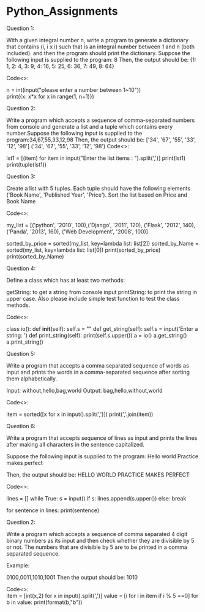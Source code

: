 # Python_Assignments

Question 1:

With a given integral number n, write a program to generate a dictionary that contains (i, i x i) such that is an integral number between 1 and n (both included). and then the program should print the dictionary.
Suppose the following input is supplied to the program: 8
Then, the output should be:       {1: 1, 2: 4, 3: 9, 4: 16, 5: 25, 6: 36, 7: 49, 8: 64}

Code<>:

n = int(input("please enter a number between 1~10"))   
print({x: x*x for x in range(1, n+1)})


Question 2:

Write a program which accepts a sequence of comma-separated numbers from console and generate a list and a tuple which contains every number.Suppose the following input is supplied to the program:34,67,55,33,12,98
Then, the output should be:
                            ['34', '67', '55', '33', '12', '98']
                            ('34', '67', '55', '33', '12', '98')
Code<>:

lst1 = [(item) for item in input("Enter the list items : ").split(',')]
print(lst1)
print(tuple(lst1))
  

Question 3:

Create a list with 5 tuples. 
Each tuple should have the following elements ('Book Name', 'Published Year', 'Price'). 
Sort the list based on Price and Book Name

Code<>:    

my_list = [('python', '2010', 100),('Django', '2011', 120), ('Flask', '2012', 140),('Panda', '2013', 160), ('Web Development', '2008', 100)]
 
sorted_by_price = sorted(my_list, key=lambda list: list[2])
sorted_by_Name = sorted(my_list, key=lambda list: list[0])
print(sorted_by_price)
print(sorted_by_Name)

Question 4:

Define a class which has at least two methods:

getString: to get a string from console input
printString: to print the string in upper case.
Also please include simple test function to test the class methods.

Code<>:

class io():
    def __init__(self):
        self.s = ""
    def get_string(self):
        self.s = input('Enter a string:  ')
    def print_string(self):
        print(self.s.upper())
a = io()
a.get_string()
a.print_string()


Question 5:

Write a program that accepts a comma separated sequence of words as input and prints the words in a comma-separated sequence after sorting them alphabetically.

Input:  without,hello,bag,world
Output: bag,hello,without,world

Code<>:

item = sorted([x for x in input().split(',')])
print(','.join(item))

Question 6:

Write a program that accepts sequence of lines as input and prints the lines after making all characters in the sentence capitalized.

Suppose the following input is supplied to the program:
Hello world
Practice makes perfect

Then, the output should be:
HELLO WORLD
PRACTICE MAKES PERFECT

Code<>:

lines = []
while True:
    s = input()
    if s:
        lines.append(s.upper())
    else:
        break

for sentence in lines:
    print(sentence)
    
Question 2:

Write a program which accepts a sequence of comma separated 4 digit binary numbers as its input and then check whether they are divisible by 5 or not. The numbers that are divisible by 5 are to be printed in a comma separated sequence.

Example:

0100,0011,1010,1001
Then the output should be:
1010

Code<>:   
item = [int(x,2) for x in input().split(',')]
value = [i for i in item if i % 5 ==0]
for b in value:
    print(format(b,"b"))
